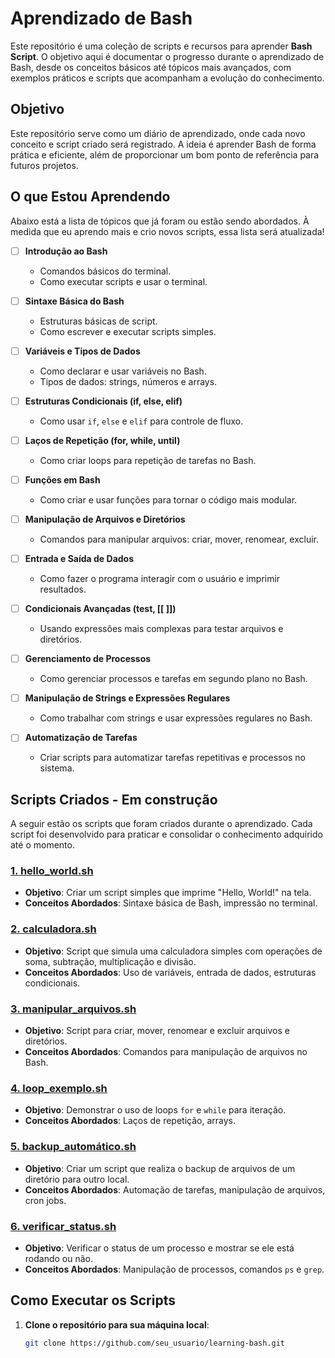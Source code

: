 # Aprendizado de Bash

Este repositório é uma coleção de scripts e recursos para aprender **Bash Script**. O objetivo aqui é documentar o progresso durante o aprendizado de Bash, desde os conceitos básicos até tópicos mais avançados, com exemplos práticos e scripts que acompanham a evolução do conhecimento.

## Objetivo

Este repositório serve como um diário de aprendizado, onde cada novo conceito e script criado será registrado. A ideia é aprender Bash de forma prática e eficiente, além de proporcionar um bom ponto de referência para futuros projetos.

## O que Estou Aprendendo

Abaixo está a lista de tópicos que já foram ou estão sendo abordados. À medida que eu aprendo mais e crio novos scripts, essa lista será atualizada!

- [ ] **Introdução ao Bash**
  - Comandos básicos do terminal.
  - Como executar scripts e usar o terminal.

- [ ] **Sintaxe Básica do Bash**
  - Estruturas básicas de script.
  - Como escrever e executar scripts simples.

- [ ] **Variáveis e Tipos de Dados**
  - Como declarar e usar variáveis no Bash.
  - Tipos de dados: strings, números e arrays.

- [ ] **Estruturas Condicionais (if, else, elif)**
  - Como usar `if`, `else` e `elif` para controle de fluxo.

- [ ] **Laços de Repetição (for, while, until)**
  - Como criar loops para repetição de tarefas no Bash.

- [ ] **Funções em Bash**
  - Como criar e usar funções para tornar o código mais modular.

- [ ] **Manipulação de Arquivos e Diretórios**
  - Comandos para manipular arquivos: criar, mover, renomear, excluir.

- [ ] **Entrada e Saída de Dados**
  - Como fazer o programa interagir com o usuário e imprimir resultados.

- [ ] **Condicionais Avançadas (test, [[ ]])**
  - Usando expressões mais complexas para testar arquivos e diretórios.

- [ ] **Gerenciamento de Processos**
  - Como gerenciar processos e tarefas em segundo plano no Bash.

- [ ] **Manipulação de Strings e Expressões Regulares**
  - Como trabalhar com strings e usar expressões regulares no Bash.

- [ ] **Automatização de Tarefas**
  - Criar scripts para automatizar tarefas repetitivas e processos no sistema.

## Scripts Criados - Em construção

A seguir estão os scripts que foram criados durante o aprendizado. Cada script foi desenvolvido para praticar e consolidar o conhecimento adquirido até o momento.

### [1. hello_world.sh](scripts/hello_world.sh)
- **Objetivo**: Criar um script simples que imprime "Hello, World!" na tela.
- **Conceitos Abordados**: Sintaxe básica de Bash, impressão no terminal.

### [2. calculadora.sh](scripts/calculadora.sh)
- **Objetivo**: Script que simula uma calculadora simples com operações de soma, subtração, multiplicação e divisão.
- **Conceitos Abordados**: Uso de variáveis, entrada de dados, estruturas condicionais.

### [3. manipular_arquivos.sh](scripts/manipular_arquivos.sh)
- **Objetivo**: Script para criar, mover, renomear e excluir arquivos e diretórios.
- **Conceitos Abordados**: Comandos para manipulação de arquivos no Bash.

### [4. loop_exemplo.sh](scripts/loop_exemplo.sh)
- **Objetivo**: Demonstrar o uso de loops `for` e `while` para iteração.
- **Conceitos Abordados**: Laços de repetição, arrays.

### [5. backup_automático.sh](scripts/backup_automatico.sh)
- **Objetivo**: Criar um script que realiza o backup de arquivos de um diretório para outro local.
- **Conceitos Abordados**: Automação de tarefas, manipulação de arquivos, cron jobs.

### [6. verificar_status.sh](scripts/verificar_status.sh)
- **Objetivo**: Verificar o status de um processo e mostrar se ele está rodando ou não.
- **Conceitos Abordados**: Manipulação de processos, comandos `ps` e `grep`.

## Como Executar os Scripts

1. **Clone o repositório para sua máquina local**:
   ```bash
   git clone https://github.com/seu_usuario/learning-bash.git
